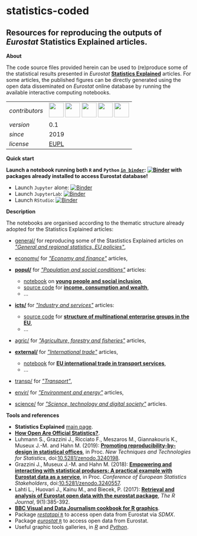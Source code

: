 statistics-coded
====================

 Resources for reproducing the outputs of _Eurostat_ Statistics Explained articles.
---

**About**

The code source files provided herein can be used to (re)produce some of the statistical results presented in _Eurostat_ [**Statistics Explained**](https://ec.europa.eu/eurostat/statistics-explained/index.php/Main_Page) articles. For some articles, the published figures can be directly generated using the open data disseminated on _Eurostat_ online database by running the available interactive computing notebooks.

<table align="center">
    <tr> <td align="left"><i>contributors</i></td> 
    <td align="left" valign="middle">
<a href="https://github.com/fmshka"><img src="https://github.com/fmshka.png" width="40"></a>
<a href="https://github.com/agnebik"><img src="https://github.com/agnebik.png" width="40"></a>
<a href="https://github.com/flopaleur"><img src="https://github.com/flopaleur.png" width="40"></a>
<a href="https://github.com/pierre-lamarche"><img src="https://github.com/pierre-lamarche.png" width="40"></a>
<a href="https://github.com/gjacopo"><img src="https://github.com/gjacopo.png" width="40"></a>
</td>  </tr> 
    <tr> <td align="left"><i>version</i></td> <td align="left">0.1</td> </tr> 
    <tr> <td align="left"><i>since</i></td> <td align="left">2019</td> </tr> 
    <tr> <td align="left"><i>license</i></td> <td align="left"><a href="https://joinup.ec.europa.eu/sites/default/files/eupl1.1.-licence-en_0.pdfEUPL">EUPL</a> <i></i></td> </tr> 
</table>

**Quick start**

**Launch a notebook running both `R` and `Python` [`in binder`](https://mybinder.org/): [![Binder](https://mybinder.org/badge_logo.svg)](https://mybinder.org/v2/gh/eurostat/statistics-coded/master) with packages already installed to access Eurostat database!**

 - Launch `Jupyter` alone:  [![Binder](http://mybinder.org/badge.svg)](http://mybinder.org/v2/gh/eurostat/statistics-coded/master) <!--[![Binder](http://mybinder.org/badge.svg)](http://mybinder.org/v2/gh/gjacopo/dockertestarea/master?filepath=test.ipynb)-->
 - Launch `JupyterLab`: [![Binder](http://mybinder.org/badge.svg)](http://mybinder.org/v2/gh/gjacopo/dockertestarea/master?urlpath=lab)
 - Launch `RStudio`: [![Binder](http://mybinder.org/badge.svg)](http://mybinder.org/v2/gh/binder-examples/r_with_python/master?urlpath=rstudio)
 
**Description**

The notebooks are organised according to the thematic structure already adopted for the Statistics Explained articles:

* [general/](general) for reproducing some of the Stastistics Explained articles on [_"General and regional statistics, EU policies"_](https://ec.europa.eu/eurostat/statistics-explained/index.php?title=General_and_regional_statistics,_EU_policies),
* [economy/](economy) for [_"Economy and finance"_](https://ec.europa.eu/eurostat/statistics-explained/index.php?title=Economy_and_finance) articles,
* [**popul/**](popul) for [_"Population and social conditions"_](https://ec.europa.eu/eurostat/statistics-explained/index.php?title=Population_and_social_conditions) articles:

  * [notebook](https://github.com/eurostat/statistics-coded/blob/master/popul/young_people_social_inclusion/young-people-social-inclusion_R.ipynb) on [**young people and social inclusion**](https://ec.europa.eu/eurostat/statistics-explained/index.php?title=Young_people_-_social_inclusion),
  * [source code](https://github.com/eurostat/statistics-coded/tree/master/popul/income_consumption_wealth) for [**income, consumption and wealth**](https://ec.europa.eu/eurostat/web/experimental-statistics/income-consumption-and-wealth),
  * ...
* [**icts/**](icts) for [_"Industry and services"_](https://ec.europa.eu/eurostat/statistics-explained/index.php?title=Industry_and_services) articles:

  * [source code](https://github.com/eurostat/statistics-coded/tree/master/icts/multinational_enterprise_groups_SQL) for  [**structure of multinational enterprise groups in the EU**](https://ec.europa.eu/eurostat/statistics-explained/index.php?title=Structure_of_multinational_enterprise_groups_in_the_EU),
  * ...
* [agric/](agric) for [_"Agriculture, forestry and fisheries"_](https://ec.europa.eu/eurostat/statistics-explained/index.php?title=Agriculture,_forestry_and_fisheries) articles,
* [**external/**](external) for [_"International trade"_](https://ec.europa.eu/eurostat/statistics-explained/index.php?title=International_trade) articles,
  * [notebook](https://github.com/eurostat/statistics-coded/tree/master/external/eu_int_trade_transport) for  [**EU international trade in transport services**](https://ec.europa.eu/eurostat/statistics-explained/index.php?title=EU_international_trade_in_transport_services),
  * ...  
* [transp/](transp) for [_"Transport"_](https://ec.europa.eu/eurostat/statistics-explained/index.php?title=Transport),
* [envir/](envir) for [_"Environment and energy"_](https://ec.europa.eu/eurostat/statistics-explained/index.php?title=Environment_and_energy) articles,
* [science/](science) for [_"Science, technology and digital society"_](https://ec.europa.eu/eurostat/statistics-explained/index.php?title=Science,_technology_and_digital_society) articles.

**<a name="References"></a>Tools and references**

* **Statistics Explained** [main page](https://ec.europa.eu/eurostat/statistics-explained/index.php/Main_Page).
* [**How Open Are Official Statistics?**](http://opendatawatch.com/monitoring-reporting/how-open-are-official-statistics/).
* Luhmann S., Grazzini J., Ricciato F., Meszaros M., Giannakouris K., Museux J.-M. and Hahn M. (2019): [**Promoting reproducibility-by-design in statistical offices**](https://www.researchgate.net/publication/332045930_Promoting_reproducibility-by-design_in_statistical_offices), in Proc. _New Techniques and Technologies for Statistics_, doi:[10.5281/zenodo.3240198](https://dx.doi.org/10.5281/zenodo.3240198).
* Grazzini J., Museux J.-M. and Hahn M. (2018): [**Empowering and interacting with statistical produsers: A practical example with Eurostat data as a service**](https://www.researchgate.net/publication/325973362_Empowering_and_interacting_with_statistical_produsers_a_practical_example_with_Eurostat_data_as_a_service), in Proc. _Conference of European Statistics Stakeholders_, doi:[10.5281/zenodo.3240557](https://dx.doi.org/10.5281/zenodo.3240557).
* Lahti L., Huovari J., Kainu M., and Biecek, P. (2017): [**Retrieval and analysis of Eurostat open data with the eurostat package**](https://journal.r-project.org/archive/2017/RJ-2017-019/RJ-2017-019.pdf), _The R Journal_, 9(1):385-392.
* [**BBC Visual and Data Journalism cookbook for R graphics**](https://bbc.github.io/rcookbook/).
* Package [_restatapi_ `R`](https://github.com/eurostat/restatapi) to access open data from Eurostat via _SDMX_.
* Package [_eurostat_ `R`](http://ropengov.github.io/eurostat) to access open data from Eurostat.
* Useful graphic tools galleries, in [_R_](https://www.r-graph-gallery.com/) and [_Python_](https://python-graph-gallery.com/).

